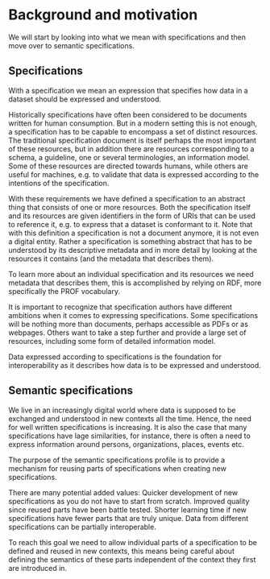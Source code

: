 # Background and motivation

We will start by looking into what we mean with specifications and then move over to semantic specifications.

## Specifications

With a specification we mean an expression that specifies how data in a dataset should be expressed and understood.

Historically specifications have often been considered to be documents written for human consumption. But in a modern setting this is not enough, a specification has to be capable to encompass a set of distinct resources. The traditional specification document is itself perhaps the most important of these resources, but in addition there are resources corresponding to a schema, a guideline, one or several terminologies, an information model. Some of these resources are directed towards humans, while others are useful for machines, e.g. to validate that data is expressed according to the intentions of the specification.

With these requirements we have defined a specification to an abstract thing that consists of one or more resources. Both the specification itself and its resources are given identifiers in the form of URIs that can be used to reference it, e.g. to express that a dataset is conformant to it. Note that with this definition a specification is not a document anymore, it is not even a digital entity. Rather a specification is something abstract that has to be understood by its descriptive metadata and in more detail by looking at the resources it contains (and the metadata that describes them).

To learn more about an individual specification and its resources we need metadata that describes them, this is accomplished by relying on RDF, more specifically the PROF vocabulary.

It is important to recognize that specification authors have different ambitions when it comes to expressing specifications. Some specifications will be nothing more than documents, perhaps accessible as PDFs or as webpages. Others want to take a step further and provide a large set of resources, including some form of detailed information model.

Data expressed according to specifications is the foundation for interoperability as it describes how data is to be expressed and understood.

## Semantic specifications

We live in an increasingly digital world where data is supposed to be exchanged and understood in new contexts all the time. Hence, the need for well written specifications is increasing. It is also the case that many specifications have lage similarities, for instance, there is often a need to express information around persons, organizations, places, events etc.

The purpose of the semantic specifications profile is to provide a mechanism for reusing parts of specifications when creating new specifications.

There are many potential added values:
Quicker development of new specifications as you do not have to start from scratch.
Improved quality since reused parts have been battle tested.
Shorter learning time if new specifications have fewer parts that are truly unique.
Data from different specifications can be partially interoperable.

To reach this goal we need to allow individual parts of a specification to be defined and reused in new contexts, this means being careful about defining the semantics of these parts independent of the context they first are introduced in.
